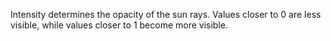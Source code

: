 Intensity determines the opacity of the sun rays. Values closer to 0 are
less visible, while values closer to 1 become more visible.